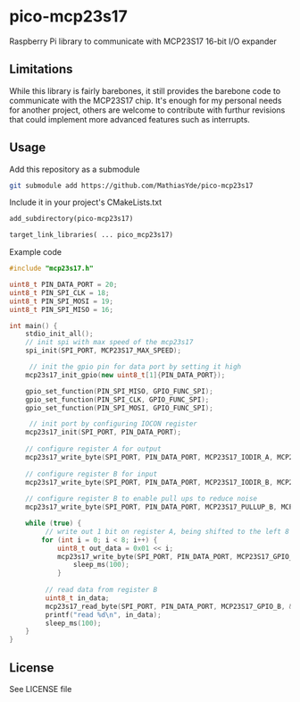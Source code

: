 # pico-mcp23s17
Raspberry Pi library to communicate with MCP23S17 16-bit I/O expander

## Limitations
While this library is fairly barebones, it still provides the barebone code to communicate with the MCP23S17 chip.
It's enough for my personal needs for another project, others are welcome to contribute with furthur revisions that could implement more advanced features such as interrupts.

## Usage
Add this repository as a submodule
```bash
git submodule add https://github.com/MathiasYde/pico-mcp23s17
```
Include it in your project's CMakeLists.txt
```CMakeLists.txt
add_subdirectory(pico-mcp23s17)

target_link_libraries( ... pico_mcp23s17)
```

Example code
```cpp
#include "mcp23s17.h"

uint8_t PIN_DATA_PORT = 20;
uint8_t PIN_SPI_CLK = 18;
uint8_t PIN_SPI_MOSI = 19;
uint8_t PIN_SPI_MISO = 16;

int main() {
	stdio_init_all();
  	// init spi with max speed of the mcp23s17
	spi_init(SPI_PORT, MCP23S17_MAX_SPEED);

 	 // init the gpio pin for data port by setting it high
	mcp23s17_init_gpio(new uint8_t[1]{PIN_DATA_PORT});

	gpio_set_function(PIN_SPI_MISO, GPIO_FUNC_SPI);
	gpio_set_function(PIN_SPI_CLK, GPIO_FUNC_SPI);
	gpio_set_function(PIN_SPI_MOSI, GPIO_FUNC_SPI);

 	 // init port by configuring IOCON register
	mcp23s17_init(SPI_PORT, PIN_DATA_PORT);
  
  	// configure register A for output
	mcp23s17_write_byte(SPI_PORT, PIN_DATA_PORT, MCP23S17_IODIR_A, MCP23S17_IODIR_OUTPUT);
  
  	// configure register B for input
	mcp23s17_write_byte(SPI_PORT, PIN_DATA_PORT, MCP23S17_IODIR_B, MCP23S17_IODIR_INPUT);
  
  	// configure register B to enable pull ups to reduce noise
	mcp23s17_write_byte(SPI_PORT, PIN_DATA_PORT, MCP23S17_PULLUP_B, MCP23S17_PULLUP_ENABLE);

	while (true) {
   		 // write out 1 bit on register A, being shifted to the left 8 times
		for (int i = 0; i < 8; i++) {
			uint8_t out_data = 0x01 << i;
			mcp23s17_write_byte(SPI_PORT, PIN_DATA_PORT, MCP23S17_GPIO_A, out_data);
      			sleep_ms(100);
    		}
    
   		 // read data from register B
   		 uint8_t in_data;
 		 mcp23s17_read_byte(SPI_PORT, PIN_DATA_PORT, MCP23S17_GPIO_B, &in_data);
  		 printf("read %d\n", in_data);
   		 sleep_ms(100);
	}
}
```

## License
See LICENSE file
